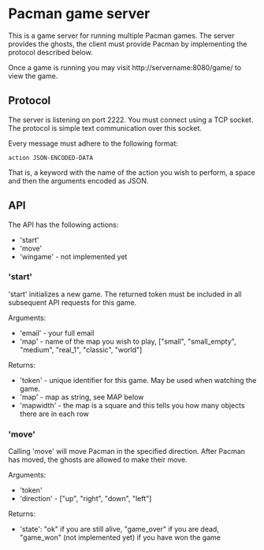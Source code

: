 Pacman game server
==================

This is a game server for running multiple Pacman games. The server provides
the ghosts, the client must provide Pacman by implementing the protocol
described below.

Once a game is running you may visit http://servername:8080/game/ to view the
game.


Protocol
--------

The server is listening on port 2222. You must connect using a TCP socket.
The protocol is simple text communication over this socket.

Every message must adhere to the following format:

    action JSON-ENCODED-DATA

That is, a keyword with the name of the action you wish to perform, a space
and then the arguments encoded as JSON.

API
---

The API has the following actions:
 * 'start'
 * 'move'
 * 'wingame' - not implemented yet


### 'start' ###

'start' initializes a new game. The returned token must be included in all
subsequent API requests for this game.

Arguments:
 * 'email' - your full email
 * 'map' - name of the map you wish to play, ["small", "small_empty", "medium", "real_1", "classic", "world"]

Returns:
 * 'token' - unique identifier for this game. May be used when watching the
   game.
 * 'map' - map as string, see MAP below
 * 'mapwidth' - the map is a square and this tells you how many objects
   there are in each row

### 'move' ###

Calling 'move' will move Pacman in the specified direction. After Pacman has
moved, the ghosts are allowed to make their move.

Arguments:
 * 'token'
 * 'direction' - ["up", "right", "down", "left"]

Returns:
 * 'state': "ok" if you are still alive, "game_over" if you are dead,
            "game_won" (not implemented yet) if you have won the game


